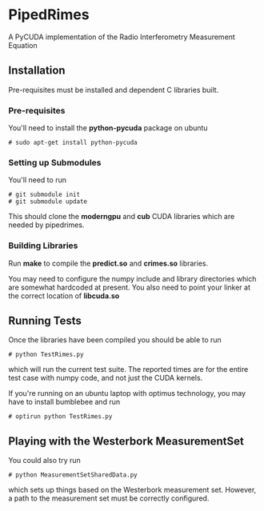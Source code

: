 # PipedRimes

A PyCUDA implementation of the Radio Interferometry Measurement Equation

## Installation

Pre-requisites must be installed and dependent C libraries built.

### Pre-requisites

You'll need to install the **python-pycuda** package on ubuntu

    # sudo apt-get install python-pycuda

### Setting up Submodules

You'll need to run

    # git submodule init
    # git submodule update

This should clone the **moderngpu** and **cub** CUDA libraries which are needed by pipedrimes.

### Building Libraries

Run **make** to compile the **predict.so** and **crimes.so** libraries.

You may need to configure the numpy include and library directories which are somewhat hardcoded at present. You also need to point your linker at the correct location of **libcuda.so**


## Running Tests

Once the libraries have been compiled you should be able to run

    # python TestRimes.py

which will run the current test suite. The reported times are for the entire test case with numpy code, and not just the CUDA kernels.

If you're running on an ubuntu laptop with optimus technology, you may have to install bumblebee and run

    # optirun python TestRimes.py

## Playing with the Westerbork MeasurementSet

You could also try run

    # python MeasurementSetSharedData.py

which sets up things based on the Westerbork measurement set. However, a path to the measurement set must be correctly configured.
